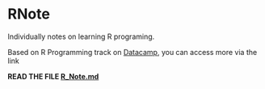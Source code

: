 # RNote

Individually notes on learning R programing.

Based on R Programming track on [Datacamp](https://app.datacamp.com/learn/skill-tracks/r-programming), you can access more via the link

**READ THE FILE [R_Note.md](https://github.com/KatouMegumii/RNote/blob/master/R_Note.md)**
